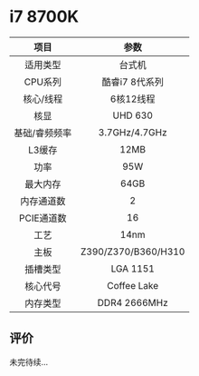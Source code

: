 # i7 8700K


| 项目 | 参数 |
| :------: | :------: |
|适用类型 | 台式机|
|CPU系列| 酷睿i7 8代系列 |
|核心/线程| 6核12线程|
|核显| UHD 630  |
|基础/睿频频率 |3.7GHz/4.7GHz|
| L3缓存| 12MB|
|功率| 95W |
|最大内存| 64GB |
|内存通道数| 2 |
|PCIE通道数| 16 |
|工艺|14nm |
|主板| Z390/Z370/B360/H310  |
|插槽类型| LGA 1151 |
|核心代号|  Coffee Lake  |
|内存类型| DDR4 2666MHz |

## 评价

 未完待续...